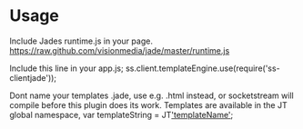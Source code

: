 # Usage

Include Jades runtime.js in your page. https://raw.github.com/visionmedia/jade/master/runtime.js

Include this line in your app.js;
ss.client.templateEngine.use(require('ss-clientjade'));


Dont name your templates .jade, use e.g. .html instead, or socketstream will compile before this plugin does its work.
Templates are available in the JT global namespace, var templateString = JT['templateName'](locals);